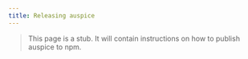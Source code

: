 ```yaml
---
title: Releasing auspice
---
```


> This page is a stub. It will contain instructions on how to publish auspice to npm.